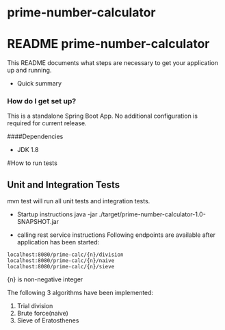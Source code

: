 # prime-number-calculator
# README prime-number-calculator

This README documents what steps are necessary to get your application up and running.

* Quick summary

### How do I get set up? ###
This is a standalone Spring Boot App. No additional configuration is required for current release.

####Dependencies
* JDK 1.8

#How to run tests
## Unit and Integration Tests
mvn test will run all unit tests and integration tests.

* Startup instructions
java -jar ./target/prime-number-calculator-1.0-SNAPSHOT.jar

* calling rest service instructions
Following endpoints are available after application has been started:

```
localhost:8080/prime-calc/{n}/division
localhost:8080/prime-calc/{n}/naive
localhost:8080/prime-calc/{n}/sieve
```

{n} is non-negative integer

The following 3 algorithms have been implemented:
1) Trial division
2) Brute force(naive)
3) Sieve of Eratosthenes